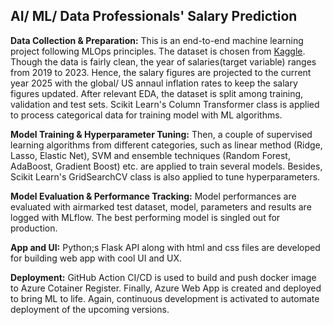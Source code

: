 ## AI/ ML/ Data Professionals' Salary Prediction

**Data Collection & Preparation:** This is an end-to-end machine learning project following MLOps principles. The dataset is chosen from [Kaggle](https://www.kaggle.com/datasets/ruchi798/data-science-job-salaries). Though the data is fairly clean, the year of salaries(target variable) ranges from 2019 to 2023. Hence, the salary figures are projected to the current year 2025 with the global/ US annaul inflation rates to keep the salary figures updated. After relevant EDA, the dataset is split among training, validation and test sets. Scikit Learn's Column Transformer class is applied to process categorical data for training model with ML algorithms. 

**Model Training & Hyperparameter Tuning:** Then, a couple of supervised learning algorithms from different categories, such as linear method (Ridge, Lasso, Elastic Net), SVM and ensemble techniques (Random Forest, AdaBoost, Gradient Boost) etc. are applied to train several models. Besides, Scikit Learn's GridSearchCV class is also applied to tune hyperparameters. 

**Model Evaluation & Performance Tracking:** Model performances are evaluated with airmarked test dataset, model, parameters and results are logged with MLflow. The best performing model is singled out for production.

**App and UI:** Python;s Flask API along with html and css files are developed for building web app with cool UI and UX. 

**Deployment:** GitHub Action CI/CD is used to build and push docker image to Azure Cotainer Register. Finally, Azure Web App is created and deployed to bring ML to life. Again, continuous development is activated to automate deployment of the upcoming versions.
